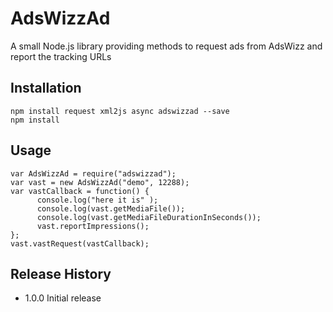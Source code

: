 AdsWizzAd
=========

A small Node.js library providing methods to request ads from AdsWizz and report the tracking URLs


## Installation

`npm install request xml2js async adswizzad --save`  
`npm install`  

## Usage
`var AdsWizzAd = require("adswizzad");`  
`var vast = new AdsWizzAd("demo", 12288);`  
`var vastCallback = function() {`  
`	   console.log("here it is" );`  
`	   console.log(vast.getMediaFile());`  
`	   console.log(vast.getMediaFileDurationInSeconds());`  
`	   vast.reportImpressions();`  
`};`  
`vast.vastRequest(vastCallback);`  


## Release History
* 1.0.0 Initial release
